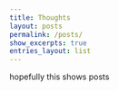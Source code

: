 ```yaml
---
title: Thoughts
layout: posts
permalink: /posts/
show_excerpts: true
entries_layout: list
---
```

hopefully this shows posts